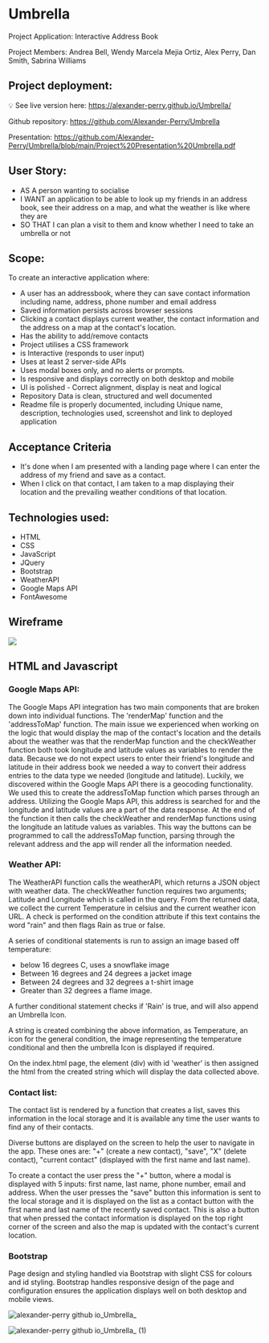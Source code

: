   # Umbrella 

Project Application: Interactive Address Book

Project Members: Andrea Bell, Wendy Marcela Mejia Ortiz, Alex Perry, Dan Smith, Sabrina Williams

## Project deployment: 
💡 See live version here: https://alexander-perry.github.io/Umbrella/

Github repository: https://github.com/Alexander-Perry/Umbrella

Presentation: https://github.com/Alexander-Perry/Umbrella/blob/main/Project%20Presentation%20Umbrella.pdf

## User Story:
* AS A person wanting to socialise
* I WANT an application to be able to look up my friends in an address book, see their address on a map, and what the weather is like where they are
* SO THAT I can plan a visit to them and know whether I need to take an umbrella or not

## Scope: 
To create an interactive application where:
* A user has an addressbook, where they can save contact information including name, address, phone number and email address
* Saved information persists across browser sessions
* Clicking a contact displays current weather, the contact information and the address on a map at the contact's location. 
* Has the ability to add/remove contacts
* Project utilises a CSS framework
* is Interactive (responds to user input)
* Uses at least 2 server-side APIs
* Uses modal boxes only, and no alerts or prompts. 
* Is responsive and displays correctly on both desktop and mobile
* UI is polished - Correct alignment, display is neat and logical
* Repository Data is clean, structured and well documented
* Readme file is properly documented, including Unique name, description, technologies used, screenshot and link to deployed application

## Acceptance Criteria

* It's done when I am presented with a landing page where I can enter the address of my friend and save as a contact.
* When I click on that contact, I am taken to a map displaying their location and the prevailing weather conditions of that location.

## Technologies used: 
* HTML
* CSS
* JavaScript
* JQuery
* Bootstrap
* WeatherAPI
* Google Maps API
* FontAwesome

## Wireframe

![](./UmbrellaWireFrame.gif)

## HTML and Javascript

### Google Maps API:

The Google Maps API integration has two main components that are broken down into individual functions.
The 'renderMap' function and the 'addressToMap' function.
The main issue we experienced when working on the logic that would display the map of the contact's location and the details about the weather was that the renderMap function and the checkWeather function both took longitude and latitude values as variables to render the data. Because we do not expect users to enter their friend's longitude and latitude in their address book we needed a way to convert their address entries to the data type we needed (longitude and latitude). Luckily, we discovered within the Google Maps API there is a geocoding functionality. We used this to create the addressToMap function which parses through an address. Utilizing the Google Maps API, this address is searched for and the longitude and latitude values are a part of the data response. At the end of the function it then calls the checkWeather and renderMap functions using the longitude an latitude values as variables. This way the buttons can be programmed to call the addressToMap function, parsing through the relevant address and the app will render all the information needed.


### Weather API:
The WeatherAPI function calls the weatherAPI, which returns a JSON object with weather data. 
The checkWeather function requires two arguments; Latitude and Longitude which is called in the query.
From the returned data, we collect the current Temperature in celsius and the current weather icon URL.
A check is performed on the condition attribute if this text contains the word "rain" and then flags Rain as true or false. 

A series of conditional statements is run to assign an image based off temperature:
* below 16 degrees C, uses a snowflake image
* Between 16 degrees and 24 degrees a jacket image
* Between 24 degrees and 32 degrees a t-shirt image
* Greater than 32 degrees a flame image. 

A further conditional statement checks if 'Rain' is true, and will also append an Umbrella Icon. 

A string is created combining the above information, as Temperature, an icon for the general condition, the image representing the temperature conditional and then the umbrella Icon is displayed if required. 

On the index.html page, the element (div) with id 'weather' is then assigned the html from the created string  which will display the data collected above.

### Contact list:

The contact list is rendered by a function that creates a list, saves this information in the local storage and it is available any time the user wants to find any of their contacts.

Diverse buttons are displayed on the screen to help the user to navigate in the app. These ones are: "+" (create a new contact), "save", "X" (delete contact), "current contact" (displayed with the first name and last name). 

To create a contact the user press the "+" button, where a modal is displayed with 5 inputs: first name, last name, phone number, email and address. When the user presses the "save" button this information is sent to the local storage and it is displayed on the list as a contact button with the first name and last name of the recently saved contact. This is also a button that when pressed the contact information is displayed on the top right corner of the screen and also the map is updated with the contact's current location.

### Bootstrap
Page design and styling handled via Bootstrap with slight CSS for colours and id styling. 
Bootstrap handles responsive design of the page and configuration ensures the application displays well on both desktop and mobile views. 

![alexander-perry github io_Umbrella_](https://user-images.githubusercontent.com/102524579/177142619-efedfa85-b973-4b66-bd02-90b2fe6a5b94.png)

![alexander-perry github io_Umbrella_ (1)](https://user-images.githubusercontent.com/102524579/177142635-ee81c03e-6d34-494f-be82-11aa7a76860a.png)


